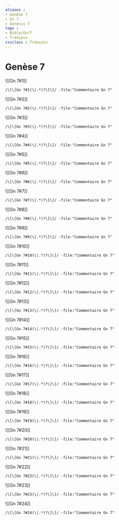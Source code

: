 ```yaml
---
aliases : 
- Genèse 7
- Gn 7
- Genesis 7
tags : 
- Bible/Gn/7
- français
cssclass : français
---
```


# Genèse 7

![[Gn 7#1]]

```query
/\[\[Gn 7#1(\|.*)?\]\]/ -file:"Commentaire Gn 7"
```

![[Gn 7#2]]

```query
/\[\[Gn 7#2(\|.*)?\]\]/ -file:"Commentaire Gn 7"
```

![[Gn 7#3]]

```query
/\[\[Gn 7#3(\|.*)?\]\]/ -file:"Commentaire Gn 7"
```

![[Gn 7#4]]

```query
/\[\[Gn 7#4(\|.*)?\]\]/ -file:"Commentaire Gn 7"
```

![[Gn 7#5]]

```query
/\[\[Gn 7#5(\|.*)?\]\]/ -file:"Commentaire Gn 7"
```

![[Gn 7#6]]

```query
/\[\[Gn 7#6(\|.*)?\]\]/ -file:"Commentaire Gn 7"
```

![[Gn 7#7]]

```query
/\[\[Gn 7#7(\|.*)?\]\]/ -file:"Commentaire Gn 7"
```

![[Gn 7#8]]

```query
/\[\[Gn 7#8(\|.*)?\]\]/ -file:"Commentaire Gn 7"
```

![[Gn 7#9]]

```query
/\[\[Gn 7#9(\|.*)?\]\]/ -file:"Commentaire Gn 7"
```

![[Gn 7#10]]

```query
/\[\[Gn 7#10(\|.*)?\]\]/ -file:"Commentaire Gn 7"
```

![[Gn 7#11]]

```query
/\[\[Gn 7#11(\|.*)?\]\]/ -file:"Commentaire Gn 7"
```

![[Gn 7#12]]

```query
/\[\[Gn 7#12(\|.*)?\]\]/ -file:"Commentaire Gn 7"
```

![[Gn 7#13]]

```query
/\[\[Gn 7#13(\|.*)?\]\]/ -file:"Commentaire Gn 7"
```

![[Gn 7#14]]

```query
/\[\[Gn 7#14(\|.*)?\]\]/ -file:"Commentaire Gn 7"
```

![[Gn 7#15]]

```query
/\[\[Gn 7#15(\|.*)?\]\]/ -file:"Commentaire Gn 7"
```

![[Gn 7#16]]

```query
/\[\[Gn 7#16(\|.*)?\]\]/ -file:"Commentaire Gn 7"
```

![[Gn 7#17]]

```query
/\[\[Gn 7#17(\|.*)?\]\]/ -file:"Commentaire Gn 7"
```

![[Gn 7#18]]

```query
/\[\[Gn 7#18(\|.*)?\]\]/ -file:"Commentaire Gn 7"
```

![[Gn 7#19]]

```query
/\[\[Gn 7#19(\|.*)?\]\]/ -file:"Commentaire Gn 7"
```

![[Gn 7#20]]

```query
/\[\[Gn 7#20(\|.*)?\]\]/ -file:"Commentaire Gn 7"
```

![[Gn 7#21]]

```query
/\[\[Gn 7#21(\|.*)?\]\]/ -file:"Commentaire Gn 7"
```

![[Gn 7#22]]

```query
/\[\[Gn 7#22(\|.*)?\]\]/ -file:"Commentaire Gn 7"
```

![[Gn 7#23]]

```query
/\[\[Gn 7#23(\|.*)?\]\]/ -file:"Commentaire Gn 7"
```

![[Gn 7#24]]

```query
/\[\[Gn 7#24(\|.*)?\]\]/ -file:"Commentaire Gn 7"
```

